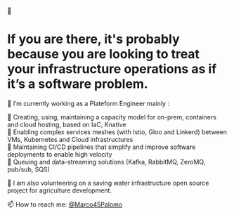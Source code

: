 👋

<h1> If you are there, it's probably because you are looking to treat your infrastructure operations as if it’s a software problem. </h1>


🔭 I’m currently working as a Plateform Engineer mainly :
 
🔹 Creating, using, maintaining a capacity model for on-prem, containers and cloud hosting, based on IaC, Knative \
🔹 Enabling complex services meshes (with Istio, Gloo and Linkerd) between VMs, Kubernetes and Cloud infrastructures \
🔹 Maintaining CI/CD pipelines that simplify and improve software deployments to enable high velocity \
🔹 Queuing and data-streaming solutions (Kafka, RabbitMQ, ZeroMQ, pub/sub, SQS)

🌱 I am also volunteering on a saving water infrastructure open source project for agriculture development. 

📫 How to reach me: [@Marco45Palomo](https://twitter.com/Marco45Palomo)

